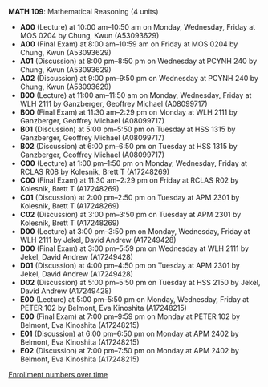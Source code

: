 **MATH 109**: Mathematical Reasoning (4 units)

- **A00** (Lecture) at 10:00 am–10:50 am on Monday, Wednesday, Friday at MOS 0204 by Chung, Kwun (A53093629)
- **A00** (Final Exam) at 8:00 am–10:59 am on Friday at MOS 0204 by Chung, Kwun (A53093629)
- **A01** (Discussion) at 8:00 pm–8:50 pm on Wednesday at PCYNH 240 by Chung, Kwun (A53093629)
- **A02** (Discussion) at 9:00 pm–9:50 pm on Wednesday at PCYNH 240 by Chung, Kwun (A53093629)
- **B00** (Lecture) at 11:00 am–11:50 am on Monday, Wednesday, Friday at WLH 2111 by Ganzberger, Geoffrey Michael (A08099717)
- **B00** (Final Exam) at 11:30 am–2:29 pm on Monday at WLH 2111 by Ganzberger, Geoffrey Michael (A08099717)
- **B01** (Discussion) at 5:00 pm–5:50 pm on Tuesday at HSS 1315 by Ganzberger, Geoffrey Michael (A08099717)
- **B02** (Discussion) at 6:00 pm–6:50 pm on Tuesday at HSS 1315 by Ganzberger, Geoffrey Michael (A08099717)
- **C00** (Lecture) at 1:00 pm–1:50 pm on Monday, Wednesday, Friday at RCLAS R08 by Kolesnik, Brett T (A17248269)
- **C00** (Final Exam) at 11:30 am–2:29 pm on Friday at RCLAS R02 by Kolesnik, Brett T (A17248269)
- **C01** (Discussion) at 2:00 pm–2:50 pm on Tuesday at APM 2301 by Kolesnik, Brett T (A17248269)
- **C02** (Discussion) at 3:00 pm–3:50 pm on Tuesday at APM 2301 by Kolesnik, Brett T (A17248269)
- **D00** (Lecture) at 3:00 pm–3:50 pm on Monday, Wednesday, Friday at WLH 2111 by Jekel, David Andrew (A17249428)
- **D00** (Final Exam) at 3:00 pm–5:59 pm on Wednesday at WLH 2111 by Jekel, David Andrew (A17249428)
- **D01** (Discussion) at 4:00 pm–4:50 pm on Tuesday at APM 2301 by Jekel, David Andrew (A17249428)
- **D02** (Discussion) at 5:00 pm–5:50 pm on Tuesday at HSS 2150 by Jekel, David Andrew (A17249428)
- **E00** (Lecture) at 5:00 pm–5:50 pm on Monday, Wednesday, Friday at PETER 102 by Belmont, Eva Kinoshita (A17248215)
- **E00** (Final Exam) at 7:00 pm–9:59 pm on Monday at PETER 102 by Belmont, Eva Kinoshita (A17248215)
- **E01** (Discussion) at 6:00 pm–6:50 pm on Monday at APM 2402 by Belmont, Eva Kinoshita (A17248215)
- **E02** (Discussion) at 7:00 pm–7:50 pm on Monday at APM 2402 by Belmont, Eva Kinoshita (A17248215)

[Enrollment numbers over time](./MATH109.tsv)
